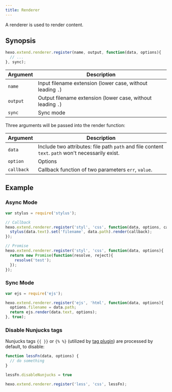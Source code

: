 ```yaml
---
title: Renderer
---
```

A renderer is used to render content.

## Synopsis

``` js
hexo.extend.renderer.register(name, output, function(data, options){
  // ...
}, sync);
```

Argument | Description
--- | ---
`name` | Input filename extension (lower case, without leading `.`)
`output` | Output filename extension (lower case, without leading `.`)
`sync` | Sync mode

Three arguments will be passed into the render function:

Argument | Description
--- | ---
`data` | Include two attributes: file path `path` and file content `text`. `path` won't necessarily exist.
`option` | Options
`callback` | Callback function of two parameters `err`, `value`.

## Example

### Async Mode

``` js
var stylus = require('stylus');

// Callback
hexo.extend.renderer.register('styl', 'css', function(data, options, callback){
  stylus(data.text).set('filename', data.path).render(callback);
});

// Promise
hexo.extend.renderer.register('styl', 'css', function(data, options){
  return new Promise(function(resolve, reject){
    resolve('test');
  });
});
```

### Sync Mode

``` js
var ejs = require('ejs');

hexo.extend.renderer.register('ejs', 'html', function(data, options){
  options.filename = data.path;
  return ejs.render(data.text, options);
}, true);
```

### Disable Nunjucks tags

Nunjucks tags `{{ }}` or `{% %}` (utilized by [tag plugin](/docs/tag-plugins)) are processed by default, to disable:

``` js
function lessFn(data, options) {
  // do something
}

lessFn.disableNunjucks = true

hexo.extend.renderer.register('less', 'css', lessFn);
```
